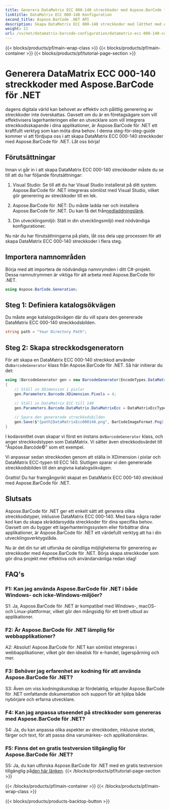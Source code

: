 ```yaml
---
title: Generera DataMatrix ECC 000-140 streckkoder med Aspose.BarCode för .NET
linktitle: DataMatrix ECC 000-140 Konfiguration
second_title: Aspose.BarCode .NET API
description: Skapa DataMatrix ECC 000-140 streckkoder med lätthet med Aspose.BarCode för .NET. Öka effektiviteten i lagerhantering och mer.
weight: 11
url: /sv/net/datamatrix-barcode-configuration/datamatrix-ecc-000-140-configuration/
---
```


{{< blocks/products/pf/main-wrap-class >}}
{{< blocks/products/pf/main-container >}}
{{< blocks/products/pf/tutorial-page-section >}}

# Generera DataMatrix ECC 000-140 streckkoder med Aspose.BarCode för .NET

dagens digitala värld kan behovet av effektiv och pålitlig generering av streckkoder inte överskattas. Oavsett om du är en företagsägare som vill effektivisera lagerhanteringen eller en utvecklare som vill integrera streckkodsskapande i dina applikationer, är Aspose.BarCode för .NET ett kraftfullt verktyg som kan möta dina behov. I denna steg-för-steg-guide kommer vi att fördjupa oss i att skapa DataMatrix ECC 000-140 streckkoder med Aspose.BarCode för .NET. Låt oss börja!

## Förutsättningar

Innan vi går in i att skapa DataMatrix ECC 000-140 streckkoder måste du se till att du har följande förutsättningar:

1. Visual Studio: Se till att du har Visual Studio installerat på ditt system. Aspose.BarCode för .NET integreras sömlöst med Visual Studio, vilket gör generering av streckkoder till en lek.

2.  Aspose.BarCode för .NET: Du måste ladda ner och installera Aspose.BarCode för .NET. Du kan få det från[nedladdningslänk](https://releases.aspose.com/barcode/net/).

3. Din utvecklingsmiljö: Ställ in din utvecklingsmiljö med nödvändiga konfigurationer.

Nu när du har förutsättningarna på plats, låt oss dela upp processen för att skapa DataMatrix ECC 000-140 streckkoder i flera steg.

## Importera namnområden

Börja med att importera de nödvändiga namnrymden i ditt C#-projekt. Dessa namnutrymmen är viktiga för att arbeta med Aspose.BarCode för .NET.

```csharp
using Aspose.BarCode.Generation;
```

## Steg 1: Definiera katalogsökvägen

Du måste ange katalogsökvägen där du vill spara den genererade DataMatrix ECC 000-140 streckkodsbilden.

```csharp
string path = "Your Directory Path";
```

## Steg 2: Skapa streckkodsgeneratorn

 För att skapa en DataMatrix ECC 000-140 streckkod använder du`BarcodeGenerator` klass från Aspose.BarCode för .NET. Så här initierar du det:

```csharp
using (BarcodeGenerator gen = new BarcodeGenerator(EncodeTypes.DataMatrix, "Åspóse.Barcóde©"))
{
    // Ställ in XDimension i pixlar
    gen.Parameters.Barcode.XDimension.Pixels = 4;
    
    // Ställ in DataMatrix ECC till 140
    gen.Parameters.Barcode.DataMatrix.DataMatrixEcc = DataMatrixEccType.Ecc140;

    // Spara den genererade streckkodsbilden
    gen.Save($"{path}DataMatrixEcc000140.png", BarCodeImageFormat.Png);
}
```

 I kodavsnittet ovan skapar vi först en instans av`BarcodeGenerator` klass, och anger streckkodstypen som DataMatrix. Vi sätter även streckkodsvärdet till "Åspóse.Barcóde©" som ett exempel.

Vi anpassar sedan streckkoden genom att ställa in XDimension i pixlar och DataMatrix ECC-typen till ECC 140. Slutligen sparar vi den genererade streckkodsbilden till den angivna katalogsökvägen.

Grattis! Du har framgångsrikt skapat en DataMatrix ECC 000-140 streckkod med Aspose.BarCode för .NET.

## Slutsats

Aspose.BarCode för .NET ger ett enkelt sätt att generera olika streckkodstyper, inklusive DataMatrix ECC 000-140. Med bara några rader kod kan du skapa skräddarsydda streckkoder för dina specifika behov. Oavsett om du bygger ett lagerhanteringssystem eller förbättrar dina applikationer, är Aspose.BarCode för .NET ett värdefullt verktyg att ha i din utvecklingsverktygslåda.

Nu är det din tur att utforska de oändliga möjligheterna för generering av streckkoder med Aspose.BarCode för .NET. Börja skapa streckkoder som gör dina projekt mer effektiva och användarvänliga redan idag!

## FAQ's

### F1: Kan jag använda Aspose.BarCode för .NET i både Windows- och icke-Windows-miljöer?

S1: Ja, Aspose.BarCode för .NET är kompatibel med Windows-, macOS- och Linux-plattformar, vilket gör den mångsidig för ett brett utbud av applikationer.

### F2: Är Aspose.BarCode för .NET lämplig för webbapplikationer?

A2: Absolut! Aspose.BarCode för .NET kan sömlöst integreras i webbapplikationer, vilket gör den idealisk för e-handel, lagerspårning och mer.

### F3: Behöver jag erfarenhet av kodning för att använda Aspose.BarCode för .NET?

S3: Även om viss kodningskunskap är fördelaktig, erbjuder Aspose.BarCode för .NET omfattande dokumentation och support för att hjälpa både nybörjare och erfarna utvecklare.

### F4: Kan jag anpassa utseendet på streckkoder som genereras med Aspose.BarCode för .NET?

S4: Ja, du kan anpassa olika aspekter av streckkoden, inklusive storlek, färger och text, för att passa dina varumärkes- och applikationskrav.

### F5: Finns det en gratis testversion tillgänglig för Aspose.BarCode för .NET?

 S5: Ja, du kan utforska Aspose.BarCode för .NET med en gratis testversion tillgänglig på[den här länken](https://releases.aspose.com/).
{{< /blocks/products/pf/tutorial-page-section >}}

{{< /blocks/products/pf/main-container >}}
{{< /blocks/products/pf/main-wrap-class >}}

{{< blocks/products/products-backtop-button >}}
